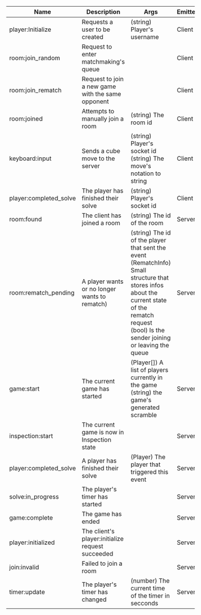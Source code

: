 | Name | Description | Args | Emitter |
|-|-|-|-|
| player:Initialize | Requests a user to be created | (string) Player's username | Client |
| room:join_random | Request to enter matchmaking's queue || Client |
| room:join_rematch | Request to join a new game with the same opponent || Client |
| room:joined | Attempts to manually join a room | (string) The room id | Client |
| keyboard:input | Sends a cube move to the server | (string) Player's socket id<br>(string) The move's notation to string | Client |
| player:completed_solve | The player has finished their solve | (string) Player's socket id | Client |
| room:found | The client has joined a room | (string) The id of the room | Server |
| room:rematch_pending | A player wants or no longer wants to rematch) | (string) The id of the player that sent the event<br>(RematchInfo) Small structure that stores infos about the current state of the rematch request<br> (bool) Is the sender joining or leaving the queue | Server |
| game:start | The current game has started | (Player[]) A list of players currently in the game<br>(string) the game's generated scramble | Server |
| inspection:start | The current game is now in Inspection state || Server |
| player:completed_solve | A player has finished their solve | (Player) The player that triggered this event | Server |
| solve:in_progress | The player's timer has started || Server |
| game:complete | The game has ended || Server |
| player:initialized | The client's player:initialize request succeeded | |Server|
| join:invalid | Failed to join a room || Server |
| timer:update | The player's timer has changed |(number) The current time of the timer in secconds| Server |
